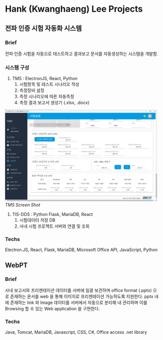 # Hank (Kwanghaeng) Lee Projects

## 전파 인증 시험 자동화 시스템
### Brief
전파 인증 시험을 자동으로 테스트하고 결과보고 문서를 자동생성하는 시스템을 개발함.
### 시스템 구성
1. TMS : ElectronJS, React, Python 
   1. 시험항목 및 테스트 시나리오 작성
   2. 측정장비 설정
   3. 측정 시나리오에 따른 자동측정
   4. 측정 결과 보고서 생성기 (.xlsx, .docx)
 
<img src="screenshot_tms1.png" alt="drawing" style="width:500px;"/><em>TMS Screen Shot</em>


1. TIS-DDS : Python Flask, MariaDB, React
   1. 시험데이터 저장 DB
   2. 사내 시험 프로젝트 서버와 연결 및 조회



### Techs
Electron.JS, React, Flask, MariaDB, Microsoft Office API, JavaScript, Python


## WebPT
### Brief
사내 보고서와 프리젠테이션 데이터를 서버에 일괄 보관하며 office format (.pptx) 으로 존재하는 문서를 web 을 통해 이미지로 프리젠테이션 가능하도록 지원한다. pptx 내에 존재하는 link 와 Image 데이터를 서버에서 자동으로 분리해 내 관리하며 이를 Browsing 할 수 있는 Web application 을 구현한다.

### Techs
Java, Tomcat, MariaDB, Javascript, CSS, C#, Office access .net library
